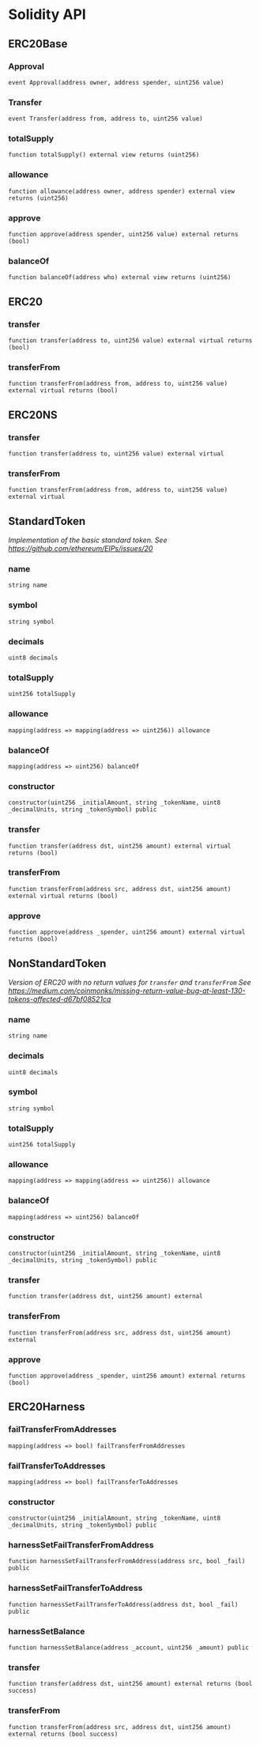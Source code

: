 # Solidity API

## ERC20Base

### Approval

```solidity
event Approval(address owner, address spender, uint256 value)
```

### Transfer

```solidity
event Transfer(address from, address to, uint256 value)
```

### totalSupply

```solidity
function totalSupply() external view returns (uint256)
```

### allowance

```solidity
function allowance(address owner, address spender) external view returns (uint256)
```

### approve

```solidity
function approve(address spender, uint256 value) external returns (bool)
```

### balanceOf

```solidity
function balanceOf(address who) external view returns (uint256)
```

## ERC20

### transfer

```solidity
function transfer(address to, uint256 value) external virtual returns (bool)
```

### transferFrom

```solidity
function transferFrom(address from, address to, uint256 value) external virtual returns (bool)
```

## ERC20NS

### transfer

```solidity
function transfer(address to, uint256 value) external virtual
```

### transferFrom

```solidity
function transferFrom(address from, address to, uint256 value) external virtual
```

## StandardToken

_Implementation of the basic standard token.
 See https://github.com/ethereum/EIPs/issues/20_

### name

```solidity
string name
```

### symbol

```solidity
string symbol
```

### decimals

```solidity
uint8 decimals
```

### totalSupply

```solidity
uint256 totalSupply
```

### allowance

```solidity
mapping(address => mapping(address => uint256)) allowance
```

### balanceOf

```solidity
mapping(address => uint256) balanceOf
```

### constructor

```solidity
constructor(uint256 _initialAmount, string _tokenName, uint8 _decimalUnits, string _tokenSymbol) public
```

### transfer

```solidity
function transfer(address dst, uint256 amount) external virtual returns (bool)
```

### transferFrom

```solidity
function transferFrom(address src, address dst, uint256 amount) external virtual returns (bool)
```

### approve

```solidity
function approve(address _spender, uint256 amount) external virtual returns (bool)
```

## NonStandardToken

_Version of ERC20 with no return values for `transfer` and `transferFrom`
 See https://medium.com/coinmonks/missing-return-value-bug-at-least-130-tokens-affected-d67bf08521ca_

### name

```solidity
string name
```

### decimals

```solidity
uint8 decimals
```

### symbol

```solidity
string symbol
```

### totalSupply

```solidity
uint256 totalSupply
```

### allowance

```solidity
mapping(address => mapping(address => uint256)) allowance
```

### balanceOf

```solidity
mapping(address => uint256) balanceOf
```

### constructor

```solidity
constructor(uint256 _initialAmount, string _tokenName, uint8 _decimalUnits, string _tokenSymbol) public
```

### transfer

```solidity
function transfer(address dst, uint256 amount) external
```

### transferFrom

```solidity
function transferFrom(address src, address dst, uint256 amount) external
```

### approve

```solidity
function approve(address _spender, uint256 amount) external returns (bool)
```

## ERC20Harness

### failTransferFromAddresses

```solidity
mapping(address => bool) failTransferFromAddresses
```

### failTransferToAddresses

```solidity
mapping(address => bool) failTransferToAddresses
```

### constructor

```solidity
constructor(uint256 _initialAmount, string _tokenName, uint8 _decimalUnits, string _tokenSymbol) public
```

### harnessSetFailTransferFromAddress

```solidity
function harnessSetFailTransferFromAddress(address src, bool _fail) public
```

### harnessSetFailTransferToAddress

```solidity
function harnessSetFailTransferToAddress(address dst, bool _fail) public
```

### harnessSetBalance

```solidity
function harnessSetBalance(address _account, uint256 _amount) public
```

### transfer

```solidity
function transfer(address dst, uint256 amount) external returns (bool success)
```

### transferFrom

```solidity
function transferFrom(address src, address dst, uint256 amount) external returns (bool success)
```

